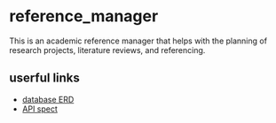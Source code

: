 # reference_manager

This is an academic reference manager that helps with the planning of research projects, literature reviews, and referencing. 


## userful links

- [database ERD](https://lucid.app/lucidchart/9468b596-2165-42bd-a1f6-628a192cebcf/edit?view_items=co402Gf2hKJl&invitationId=inv_6de47593-3f67-4ee2-91c5-fe80e3777eca)
- [API spect]()
